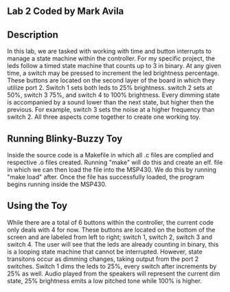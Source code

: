 ## Lab 2 Coded by Mark Avila

## Description

In this lab, we are tasked with working with time and button interrupts to manage a state machine within the controller. For my specific project, the leds follow a timed state machine that counts up to 3 in binary. At any given time, a switch may be pressed to increment the led brightness percentage. These buttons are located on the second layer of the board in which they utilize port 2. Switch 1 sets both leds to 25% brightness. switch 2 sets at 50%, switch 3 75%, and switch 4 to 100% brightness. Every dimming state is accompanied by a sound lower than the next state, but higher then the previous. For example, switch 3 sets the noise at a higher frequency than switch 2. All three aspects come together to create one working toy.

## Running Blinky-Buzzy Toy

Inside the source code is a Makefile in which all .c files are complied and respective .o files created. Running "make" will do this and create an elf. file in which we can then load the file into the MSP430. We do this by running "make load" after. Once the file has successfully loaded, the program begins running inside the MSP430.

## Using the Toy

While there are a total of 6 buttons within the controller, the current code only deals with 4 for now. These buttons are located on the bottom of the screen and are labeled from left to right; switch 1, switch 2, switch 3 and switch 4. The user will see that the leds are already counting in binary, this is a looping state machine that cannot be interrupted. However, state transitons occur as dimming changes, taking output from the port 2 switches. Switch 1 dims the leds to 25%, every switch after increments by 25% as well. Audio played from the speakers will represent the current dim state, 25% brightness emits a low pitched tone while 100% is higher.
